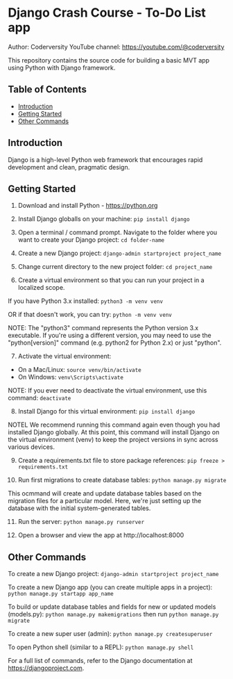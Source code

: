 # Django Crash Course - To-Do List app
Author: Coderversity
YouTube channel: https://youtube.com/@coderversity

This repository contains the source code for building a basic MVT app using Python with Django framework.

## Table of Contents

- [Introduction](#introduction)
- [Getting Started](#getting-started)
- [Other Commands](#other-commands)

## Introduction

Django is a high-level Python web framework that encourages rapid development and clean, pragmatic design.

## Getting Started

1. Download and install Python - https://python.org

2. Install Django globalls on your machine:
`pip install django`

3. Open a terminal / command prompt. Navigate to the folder where you want to create your Django project:
`cd folder-name`

4. Create a new Django project:
`django-admin startproject project_name`

5. Change current directory to the new project folder:
`cd project_name`

6. Create a virtual environment so that you can run your project in a localized scope.

If you have Python 3.x installed:
`python3 -m venv venv`

OR if that doesn't work, you can try:
`python -m venv venv`

NOTE: The "python3" command represents the Python version 3.x executable. If you're using a different version, you may need to use the "python[version]" command (e.g. python2 for Python 2.x) or just "python".

7. Activate the virtual environment:
- On a Mac/Linux: `source venv/bin/activate`
- On Windows: `venv\Scripts\activate`

NOTE: If you ever need to deactivate the virtual environment, use this command:
`deactivate`

8. Install Django for this virtual environment:
`pip install django`

NOTEL We recommend running this command again even though you had installed Django globally. At this point, this command will install Django on the virtual environment (venv) to keep the project versions in sync across various devices.

9. Create a requirements.txt file to store package references:
`pip freeze > requirements.txt`

10. Run first migrations to create database tables:
`python manage.py migrate`

This ocmmand will create and update database tables based on the migration files for a particular model. Here, we're just setting up the database with the initial system-generated tables.

11. Run the server:
`python manage.py runserver`

12. Open a browser and view the app at http://localhost:8000

## Other Commands

To create a new Django project:
`django-admin startproject project_name`

To create a new Django app (you can create multiple apps in a project):
`python manage.py startapp app_name`

To build or update database tables and fields for new or updated models (models.py):
`python manage.py makemigrations` then run `python manage.py migrate`

To create a new super user (admin):
`python manage.py createsuperuser`

To open Python  shell (similar to a REPL):
`python manage.py shell`

For a full list of commands, refer to the Django documentation at https://djangoproject.com.
